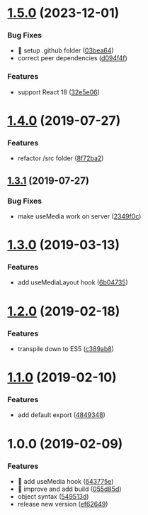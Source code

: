 # [1.5.0](https://github.com/streamich/use-media/compare/v1.4.0...v1.5.0) (2023-12-01)


### Bug Fixes

* 🐛 setup .github folder ([03bea64](https://github.com/streamich/use-media/commit/03bea64e794e26a4e72aad515c2bc27128c09d65))
* correct peer dependencies ([d094f4f](https://github.com/streamich/use-media/commit/d094f4f40c2cdbaee8d1bed8b5d7893a098da555))


### Features

* support React 18 ([32e5e06](https://github.com/streamich/use-media/commit/32e5e067755266af914a6aaff8d6cb2e9ba6033f))

# [1.4.0](https://github.com/streamich/use-media/compare/v1.3.1...v1.4.0) (2019-07-27)


### Features

* refactor /src folder ([8f72ba2](https://github.com/streamich/use-media/commit/8f72ba2))

## [1.3.1](https://github.com/streamich/use-media/compare/v1.3.0...v1.3.1) (2019-07-27)


### Bug Fixes

* make useMedia work on server ([2349f0c](https://github.com/streamich/use-media/commit/2349f0c))

# [1.3.0](https://github.com/streamich/use-media/compare/v1.2.0...v1.3.0) (2019-03-13)


### Features

* add useMediaLayout hook ([6b04735](https://github.com/streamich/use-media/commit/6b04735))

# [1.2.0](https://github.com/streamich/use-media/compare/v1.1.0...v1.2.0) (2019-02-18)


### Features

* transpile down to ES5 ([c389ab8](https://github.com/streamich/use-media/commit/c389ab8))

# [1.1.0](https://github.com/streamich/use-media/compare/v1.0.0...v1.1.0) (2019-02-10)


### Features

* add default export ([4849348](https://github.com/streamich/use-media/commit/4849348))

# 1.0.0 (2019-02-09)


### Features

* 🎸 add useMedia hook ([643775e](https://github.com/streamich/use-media/commit/643775e))
* 🎸 improve and add build ([055d85d](https://github.com/streamich/use-media/commit/055d85d))
* object syntax ([549513d](https://github.com/streamich/use-media/commit/549513d))
* release new version ([ef62649](https://github.com/streamich/use-media/commit/ef62649))
